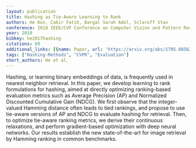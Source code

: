 ```yaml
---
layout: publication
title: Hashing as Tie-Aware Learning to Rank
authors: He Kun, Cakir Fatih, Bargal Sarah Adel, Sclaroff Stan
conference: 2018 IEEE/CVF Conference on Computer Vision and Pattern Recognition
year: 2018
bibkey: he2017hashing
citations: 89
additional_links: [{name: Paper, url: 'https://arxiv.org/abs/1705.08562'}]
tags: ["Hashing-Methods", "CVPR", "Evaluation"]
short_authors: He et al.
---
```

Hashing, or learning binary embeddings of data, is frequently used in nearest
neighbor retrieval. In this paper, we develop learning to rank formulations for
hashing, aimed at directly optimizing ranking-based evaluation metrics such as
Average Precision (AP) and Normalized Discounted Cumulative Gain (NDCG). We
first observe that the integer-valued Hamming distance often leads to tied
rankings, and propose to use tie-aware versions of AP and NDCG to evaluate
hashing for retrieval. Then, to optimize tie-aware ranking metrics, we derive
their continuous relaxations, and perform gradient-based optimization with deep
neural networks. Our results establish the new state-of-the-art for image
retrieval by Hamming ranking in common benchmarks.